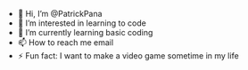 - 👋 Hi, I’m @PatrickPana
- 👀 I’m interested in learning to code
- 🌱 I’m currently learning basic coding
- 📫 How to reach me email
- ⚡ Fun fact: I want to make a video game sometime in my life

<!---
PatrickPana/PatrickPana is a ✨ special ✨ repository because its `README.md` (this file) appears on your GitHub profile.
You can click the Preview link to take a look at your changes.
--->

